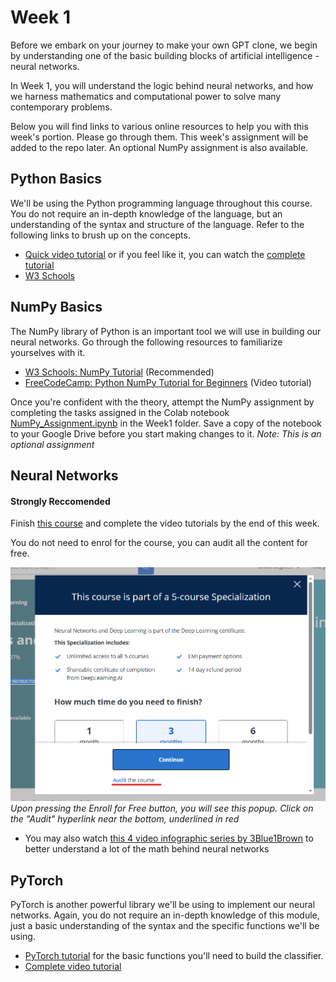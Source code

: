 # Week 1

Before we embark on your journey to make your own GPT clone, we begin by understanding one of the basic building blocks of artificial intelligence - neural networks.

In Week 1, you will understand the logic behind neural networks, and how we harness mathematics and computational power to solve many contemporary problems.

Below you will find links to various online resources to help you with this week's portion. Please go through them. This week's assignment will be added to the repo later. An optional NumPy assignment is also available.

## Python Basics

We'll be using the Python programming language throughout this course. You do not require an in-depth knowledge of the language, but an understanding of the syntax and structure of the language. Refer to the following links to brush up on the concepts.

- [Quick video tutorial](https://www.youtube.com/watch?v=kqtD5dpn9C8) or if you feel like it, you can watch the [complete tutorial](https://www.youtube.com/watch?v=_uQrJ0TkZlc)
- [W3 Schools](https://www.w3schools.com/python/)

## NumPy Basics

The NumPy library of Python is an important tool we will use in building our neural networks. Go through the following resources to familiarize yourselves with it.

- [W3 Schools: NumPy Tutorial](https://www.w3schools.com/python/numpy/default.asp) (Recommended)
- [FreeCodeCamp: Python NumPy Tutorial for Beginners](https://www.youtube.com/watch?v=QUT1VHiLmmI&pp=ygUObnVtcHkgdHV0b3JpYWw%3D) (Video tutorial)

Once you're confident with the theory, attempt the NumPy assignment by completing the tasks assigned in the Colab notebook [NumPy_Assignment.ipynb](https://github.com/deeksha-4/LS-Neural-Networks-NLP/blob/d01828745564914c97083791380ad87fea217176/Week1/NumPy_Assignment.ipynb) in the Week1 folder. Save a copy of the notebook to your Google Drive before you start making changes to it.
_Note: This is an optional assignment_

## Neural Networks
#### **Strongly Reccomended** 
Finish [this course](https://www.coursera.org/learn/neural-networks-deep-learning?specialization=deep-learning) and complete the video tutorials by the end of this week.

You do not need to enrol for the course, you can audit all the content for free.

<img src="../misc/coursera_audit.png"> _Upon pressing the Enroll for Free button, you will see this popup. Click on the "Audit" hyperlink near the bottom, underlined in red_</img>

- You may also watch [this 4 video infographic series by 3Blue1Brown](https://www.youtube.com/playlist?list=PLZHQObOWTQDNU6R1_67000Dx_ZCJB-3pi) to better understand a lot of the math behind neural networks

## PyTorch

PyTorch is another powerful library we'll be using to implement our neural networks. Again, you do not require an in-depth knowledge of this module, just a basic understanding of the syntax and the specific functions we'll be using.

- [PyTorch tutorial](https://pytorch.org/tutorials/beginner/basics/intro.html) for the basic functions you'll need to build the classifier.
- [Complete video tutorial](https://www.youtube.com/watch?v=c36lUUr864M&pp=ygUcbmV1cmFsIG5ldHdvcmsgd2l0aCBweXRvcmNoIA%3D%3D)
